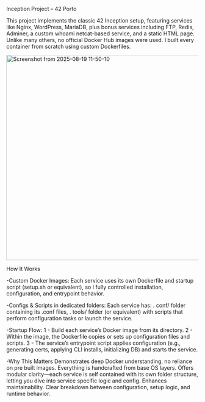 Inception Project – 42 Porto

This project implements the classic 42 Inception setup, featuring services like Nginx, WordPress, MariaDB,
plus bonus services including FTP, Redis, Adminer, a custom whoami netcat-based service, and a static HTML page. 
Unlike many others, no official Docker Hub images were used. I built every container from scratch using custom Dockerfiles.

<img width="811" height="539" alt="Screenshot from 2025-08-19 11-50-10" src="https://github.com/user-attachments/assets/00cced76-1f74-4a7d-a0d6-289d63af8bec" />

How It Works

-Custom Docker Images: Each service uses its own Dockerfile and startup script (setup.sh or equivalent), so I fully controlled installation, configuration, and entrypoint behavior.

-Configs & Scripts in dedicated folders: Each service has:
  . conf/ folder containing its .conf files,
  . tools/ folder (or equivalent) with scripts that perform configuration tasks or launch the service.

-Startup Flow:
  1 - Build each service’s Docker image from its directory.
  2 - Within the image, the Dockerfile copies or sets up configuration files and scripts.
  3 - The service’s entrypoint script applies configuration (e.g., generating certs, applying CLI installs, initializing DB) and starts the service.

-Why This Matters
  Demonstrates deep Docker understanding, no reliance on pre built images. Everything is handcrafted from base OS layers.
  Offers modular clarity—each service is self contained with its own folder structure, letting you dive into service specific logic and config.
  Enhances maintainability. Clear breakdown between configuration, setup logic, and runtime behavior.
